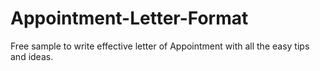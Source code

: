 Appointment-Letter-Format
=========================

Free sample to write effective letter of Appointment with all the easy tips and ideas. 
